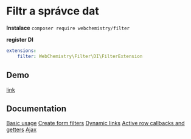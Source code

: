 # Filtr a správce dat

**Instalace**
`composer require webchemistry/filter`

**register DI**
```yaml
extensions:
    filter: WebChemistry\Filter\DI\FilterExtension
```

## Demo

[link](http://filter.thunbolt.cz/)

## Documentation

[Basic usage](https://github.com/WebChemistry/filter/blob/master/docs/basic.md)
[Create form filters](https://github.com/WebChemistry/filter/blob/master/docs/filters.md)
[Dynamic links](https://github.com/WebChemistry/filter/blob/master/docs/links.md)
[Active row callbacks and getters](https://github.com/WebChemistry/filter/blob/master/docs/additional.md)
[Ajax](https://github.com/WebChemistry/filter/blob/master/docs/ajax.md)
